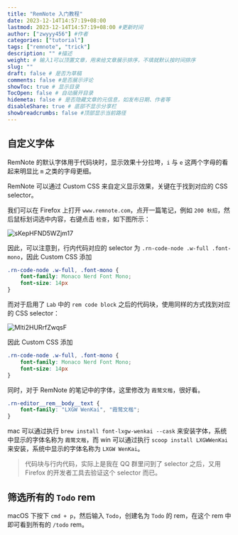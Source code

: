 ```yaml
---
title: "RemNote 入门教程"
date: 2023-12-14T14:57:19+08:00
lastmod: 2023-12-14T14:57:19+08:00 #更新时间
author: ["zwyyy456"] #作者
categories: ["tutorial"]
tags: ["remnote", "trick"]
description: "" #描述
weight: # 输入1可以顶置文章，用来给文章展示排序，不填就默认按时间排序
slug: ""
draft: false # 是否为草稿
comments: false #是否展示评论
showToc: true # 显示目录
TocOpen: false # 自动展开目录
hidemeta: false # 是否隐藏文章的元信息，如发布日期、作者等
disableShare: true # 底部不显示分享栏
showbreadcrumbs: false #顶部显示当前路径
---
```

## 自定义字体

RemNote 的默认字体用于代码块时，显示效果十分拉垮，`i` 与 `e` 这两个字母的看起来明显比 `m` 之类的字母更细。

RemNote 可以通过 Custom CSS 来自定义显示效果，关键在于找到对应的 CSS selector。

我们可以在 Firefox 上打开 `www.remnote.com`，点开一篇笔记，例如 `200 秋招`，然后鼠标划词选中内容，右键点击 `检查`，如下图所示：

![sKepHFND5WZjm17](https://pic-upyun.zwyyy456.tech/smms/2023-12-26-065638.png)

因此，可以注意到，行内代码对应的 selector 为 `.rn-code-node .w-full .font-mono`，因此 Custom CSS 添加

```css
.rn-code-node .w-full, .font-mono {
    font-family: Monaco Nerd Font Mono;
    font-size: 14px
} 
```

而对于启用了 `Lab` 中的 `rem code block` 之后的代码块，使用同样的方式找到对应的 CSS selector：

![Mlti2HURrfZwqsF](https://pic-upyun.zwyyy456.tech/smms/2023-12-26-065642.png)

因此 Custom CSS 添加

```css
.rn-code-node .w-full, .font-mono {
    font-family: Monaco Nerd Font Mono;
    font-size: 14px
} 
```

同时，对于 RemNote 的笔记中的字体，这里修改为 `霞鹜文楷`，很好看。

```css
.rn-editor__rem__body__text {
    font-family: "LXGW WenKai", "霞鹜文楷";
}
```

mac 可以通过执行 `brew install font-lxgw-wenkai --cask` 来安装字体，系统中显示的字体名称为 `霞鹜文楷`，而 win 可以通过执行 `scoop install LXGWWenKai` 来安装，系统中显示的字体名称为 `LXGW WenKai`。

> 代码块与行内代码，实际上是我在 QQ 群里问到了 selector 之后，又用 Firefox 的开发者工具去验证这个 selector 而已。

## 筛选所有的 `Todo` rem

macOS 下按下 `cmd + p`，然后输入 `Todo`，创建名为 `Todo` 的 rem，在这个 rem 中即可看到所有的 `/todo` rem。
